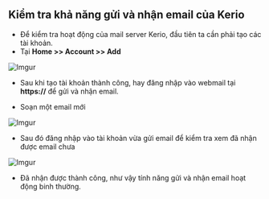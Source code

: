 ## Kiểm tra khả năng gửi và nhận email của Kerio

- Để kiểm tra hoạt động của mail server Kerio, đầu tiên ta cần phải tạo các tài khoản.
- Tại **Home >> Account >> Add**

![Imgur](https://i.imgur.com/wya4Hcb.png)

- Sau khi tạo tài khoản thành công, hay đăng nhập vào webmail tại **https://<your-ip-add>** để gửi và nhận email. 

- Soạn một email mới

![Imgur](https://i.imgur.com/BdEWn3S.png)

- Sau đó đăng nhập vào tài khoản vừa gửi email để kiểm tra xem đã nhận được email chưa

![Imgur](https://i.imgur.com/sKx30F9.png)

- Đã nhận được thành công, như vậy tính năng gửi và nhận email hoạt động binh thường. 